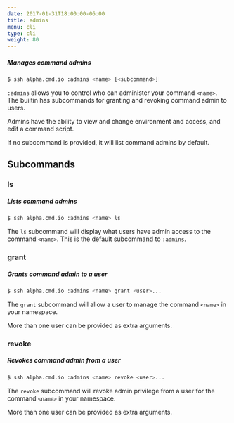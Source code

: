 ```yaml
---
date: 2017-01-31T18:00:00-06:00
title: admins
menu: cli
type: cli
weight: 80
---
```

##### Manages command admins

```sh
$ ssh alpha.cmd.io :admins <name> [<subcommand>]
```

`:admins` allows you to control who can administer your command `<name>`. The
builtin has subcommands for granting and revoking command admin to users.

Admins have the ability to view and change environment and access, and edit a
command script.

If no subcommand is provided, it will list command admins by default.

## Subcommands

### ls

##### Lists command admins

```sh
$ ssh alpha.cmd.io :admins <name> ls
```

The `ls` subcommand will display what users have admin access to
the command `<name>`. This is the default subcommand to `:admins`.

### grant

##### Grants command admin to a user

```sh
$ ssh alpha.cmd.io :admins <name> grant <user>...
```

The `grant` subcommand will allow a user to manage the command `<name>` in your namespace.

More than one user can be provided as extra arguments.

### revoke

##### Revokes command admin from a user

```sh
$ ssh alpha.cmd.io :admins <name> revoke <user>...
```

The `revoke` subcommand will revoke admin privilege from a user for the command `<name>` in your namespace.

More than one user can be provided as extra arguments.
